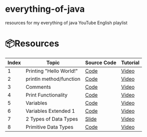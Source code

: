 # everything-of-java

resources for my everything of java YouTube English playlist

# 📦Resources

| Index | Topic                   | Source Code                                                                | Tutorial                              |
| ----- | ----------------------- | -------------------------------------------------------------------------- | ------------------------------------- |
| 1     | Printing "Hello World!" | [Code](./Hello_World/Main.java)                                            | [Video](https://youtu.be/U__ljdoYDYY) |
| 2     | println method/function | [Code](./Print_Statement_println/Main.java)                                | [Video](https://youtu.be/_jfnI7yyaPo) |
| 3     | Comments                | [Code](./Comments/Main.java)                                               | [Video](https://youtu.be/ki1oVqJTgyA) |
| 4     | Print Functionality     | [Code](./Print_Statement_print/Main.java)                                  | [Video](https://youtu.be/MCKBTOdzN_s) |
| 5     | Variables               | [Code](./Variables/Main.java)                                              | [Video](https://youtu.be/3qyNVMTvseo) |
| 6     | Variables Extended 1    | [Code](./Variables_Extended_1/Main.java)                                   | [Video](https://youtu.be/tqkyOGQdXss) |
| 7     | 2 Types of Data Types   | [Slide](./2Types_DataTypes/2%20Types%20of%20Data%20Types%20in%20Java.pptx) | [Video](https://youtu.be/OGpY0iZ4pvA) |
| 8     | Primitive Data Types    | [Code](./Primitive_DataType/Main.java)                                     | [Video](https://youtu.be/xjkJvjuJ7ig) |
